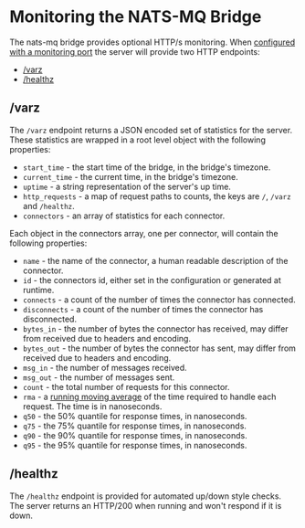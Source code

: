 # Monitoring the NATS-MQ Bridge

The nats-mq bridge provides optional HTTP/s monitoring. When [configured with a monitoring port](config.md#monitoring) the server will provide two HTTP endpoints:

* [/varz](#varz)
* [/healthz](#healthz)

## /varz <a name="varz"></a>

The `/varz` endpoint returns a JSON encoded set of statistics for the server. These statistics are wrapped in a root level object with the following properties:

* `start_time` - the start time of the bridge, in the bridge's timezone.
* `current_time` - the current time, in the bridge's timezone.
* `uptime` - a string representation of the server's up time.
* `http_requests` - a map of request paths to counts, the keys are `/`, `/varz` and `/healthz`.
* `connectors` - an array of statistics for each connector.

Each object in the connectors array, one per connector, will contain the following properties:

* `name` - the name of the connector, a human readable description of the connector.
* `id` - the connectors id, either set in the configuration or generated at runtime.
* `connects` - a count of the number of times the connector has connected.
* `disconnects` -  a count of the number of times the connector has disconnected.
* `bytes_in` - the number of bytes the connector has received, may differ from received due to headers and encoding.
* `bytes_out` - the number of bytes the connector has sent, may differ from received due to headers and encoding.
* `msg_in` - the number of messages received.
* `msg_out` - the number of messages sent.
* `count` - the total number of requests for this connector.
* `rma` - a [running moving average](https://en.wikipedia.org/wiki/Moving_average) of the time required to handle each request. The time is in nanoseconds.
* `q50` - the 50% quantile for response times, in nanoseconds.
* `q75` - the 75% quantile for response times, in nanoseconds.
* `q90` - the 90% quantile for response times, in nanoseconds.
* `q95` - the 95% quantile for response times, in nanoseconds.

## /healthz <a name="healthz"></a>

The `/healthz` endpoint is provided for automated up/down style checks. The server returns an HTTP/200 when running and won't respond if it is down.